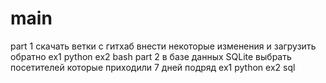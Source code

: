 # main
part 1 скачать ветки с гитхаб внести некоторые изменения и загрузить обратно
ex1 python 
ex2 bash
part 2 в базе данных SQLite выбрать посетителей которые приходили 7 дней подряд
ex1 python 
ex2 sql
